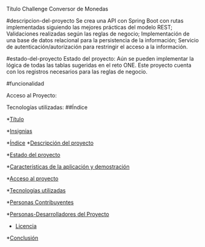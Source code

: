 
Título
Challenge Conversor de Monedas

#descripcion-del-proyecto
Se crea una API con Spring Boot con rutas implementadas siguiendo las mejores prácticas del modelo REST;
Validaciones realizadas según las reglas de negocio;
Implementación de una base de datos relacional para la persistencia de la información;
Servicio de autenticación/autorización para restringir el acceso a la información.

#estado-del-proyecto
Estado del proyecto: Aún se pueden implementar la lógica de todas las tablas sugeridas en el reto ONE. Este proyecto
cuenta con los registros necesarios para las reglas de negocio.

#funcionalidad


Acceso al Proyecto:

Tecnologías utilizadas:
##Índice

*[Título](#Título)

*[Insignias](#insignias)

*[Índice](#índice)
*[Descripción del proyecto](#descripción-del-proyecto)

*[Estado del proyecto](#Estado-del-proyecto)

*[Características de la aplicación y demostración](#Características-de-la-aplicación-y-demostración)

*[Acceso al proyecto](#acceso-proyecto)

*[Tecnologías utilizadas](#tecnologías-utilizadas)

*[Personas Contribuyentes](#personas-contribuyentes)

*[Personas-Desarrolladores del Proyecto](#personas-desarrolladores)

* [Licencia](#licencia)

*[Conclusión](#conclusión)
